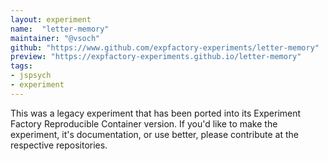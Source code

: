 ```yaml
---
layout: experiment
name:  "letter-memory"
maintainer: "@vsoch"
github: "https://www.github.com/expfactory-experiments/letter-memory"
preview: "https://expfactory-experiments.github.io/letter-memory"
tags:
- jspsych
- experiment
---
```


This was a legacy experiment that has been ported into its Experiment Factory Reproducible Container version. If you'd like to make the experiment, it's documentation, or use better, please contribute at the respective repositories.
